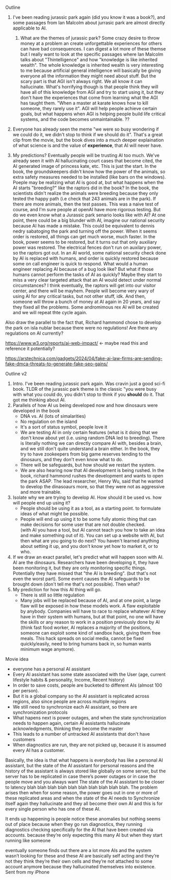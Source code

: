 Outline

1. I've been reading jurassic park again (did you know it was a book?), and some passages from Ian Malcolm  about jurrasic park are almost directly applicable to AI.
   1. What are the themes of jurassic park? Some crazy desire to throw money at a problem an create unforgettable experiences for others can have bad consequences. I can digest a lot more of these themse but I really want to look at the specific passages where Ian Malcolm talks about "Thintelligence" and how "knowledge is like inherited wealth". The whole knowledge is inherited wealth is very interesting to me because artificial general intelligence will basically be giving everyone all the information they might need about stuff. But the scary part is that AGI isn't always right. We all know it can hallucinate. What's horrifying though is that people think they will have all of this knowledge from AGI and try to start using it, but they don't have the experiences that come from learning what the AGI has taught them. "When a master at karate knows how to kill someone, they rarely use it". AGI will help people achieve certain goals, but what happens when AGI is helping people build life critical systems, and the code becomes unmaintainable. ??
  
      
3. Everyone has already seen the meme "we were so busy wondering if we could do it, we didn't stop to think if we should do it". That's a great clip from the movie, but the book dives into a much deeper explaination of what science is and the value of **experience**, that AI will never have.
4. My predictions? Eventually people will be trusting AI too much. We've already seen it with AI hallucinating court cases that become cited, the AI generated image of princess kate, etc. This is just the start. In the book, the groundskeepers didn't know how the power of the animals, so extra safety measures needed to be installed (like bars on the windows). Poeple may be realizing what AI is good at, but what happens when the AI starts "breeding?" like the raptors did in the book? In the book, the scientists didn't realize the animals were breeding because they only tested the happy path (i.e check that 243 animals are in the park). If there are more animals, then the test passes. This was a naive test of course, and I'm sure people at openAI have more rigorous testing. But do we even know what a Jurassic park senario looks like with AI? At one point, there could be a big blunder with AI, imagine our national security because AI has made a mistake. This could be equivalent to dennis nedry sabatoging the park and turning off the power. When it seems order is restored, all things can get much worse, much faster. In the book, power seems to be restored, but it turns out that only auxiliary power was restored. The electrical fences don't run on auxilary power, so the raptors got out. In an AI world, some national security check done by AI is replaced with humans, and order is quickly restored because some on call engineer is quick to respond. What would a human engineer replacing AI because of a bug look like? But what if those humans cannot perform the tasks of AI as quickly? Maybe they start to miss a very clear targeted attack that an AI would detect under normal circumstances? I think eventually, the raptors will get into our visitor center, and there will be mayhem. People will become very wary of using AI for any critical tasks, but not other stuff, idk. And then, someone will throw a bunch of money at AI again in 20 years, and say they fixed all the problems. Some andromimous rex AI will be created and we will repeat thte cycle again.


Also draw the parallel to the fact that, Richard hammond chose to develop the park on isla nublar because there were no regulations! Are there any regulations on AI currently? 

https://www.w3.org/reports/ai-web-impact/ <- maybe read this and reference it potentially?

https://arstechnica.com/gadgets/2024/04/fake-ai-law-firms-are-sending-fake-dmca-threats-to-generate-fake-seo-gains/


Outline v2
1. Intro. I've been reading jurassic park again. Was cravin just a good sci-fi book. TLDR of the jurassic park theme is the classic "you were busy with what you could do, you didn't stop to think if you **should** do it. That got me thinking about AI.
2. Parallels of how AI us being developed now and how dinosaurs were developed in the book
   - DNA vs. AI (lots of simalarities)
   - No regulation on the island
   - It's a sort of status symbol, people love it
   - We are testing AI in only certain features (what is it doing that we don't know about yet (i.e. using random DNA led to breeding). There is literally nothing we can directly compare AI with, besides a brain, and we still don't quite understand a brain either. In the book, they try to have zookeepers from big game reserves tending to the dinosaurs, and they don't even know what to do.
   - There will be safeguards, but how should we restart the system.
   - We are also hearing now that AI development is being rushed. In the book, richard hammond rushes the development and wants to open the park ASAP. The lead researcher, Henry Wu, said that he wanted to develop the dinasoaurs more, so that they were not as aggressive and more trainable. 
4. Isolate why we are trying to develop AI. How should it be used vs. how will people end up using it?
    - People should be using it as a tool, as a starting point. to formulate ideas of what might be possible.
    - People will end up using it to be some fully atomic thing that can make decisions for some user that are not double checked.  
(with AI you have a tool, but AI cannot teach you how to take an idea and make something out of it). You can set up a website with AI, but then what are you going to do next? You haven't learned anything about setting it up, and you don't know yet how to market it, or to who.
5. If we draw an exact parallel, let's predict what will happen soon with AI. AI are the dinosaurs. Researchers have been developing it, they have been monitoring it, but they are only monitoring specific things. Potentially they have missed that "the AI is breeding". (but that's not even the worst part). Some event causes the AI safeguards to be brought down (don't tell me that's not possible). Then what? 
6. My prediction for how this AI thing will go.
    - There is still so little regulation
    - Many jobs will be replaced because of AI, and at one point, a large flaw will be exposed in how these models work. A flaw exploitable by anybody. Companies will have to race to replace whatever AI they have in their system with humans, but at that point, no one will have the skills or any reason to work in a position previously done by AI (think fast food worker, AI replaces a majority of the positions, someone can exploit some kind of sandbox hack, giving them free meals. This hack spreads on social media, cannot be fixed quickly/easily, need to bring humans back in, so human wants minimum wage anymore). 


Movie idea

- everyone has a personal AI assistant
- Every AI assistant has some state associated with the User (age, current lifestyle habits & personality, Income, Recent history)
- In order to save costs, people are bucketed to different AIs (almost 100 per person).
- But it is a global company so the AI assistant is replicated across regions, also since people are across multiple regions
- We still need to synchronize each AI assistant, so there are synchronization protocols
- What hapens next is power outages, and when the state synchronization needs to happen again, certain AI assistants hallucinate acknowledgments, thinking they become the master
- This leads to a number of untracked AI assistants that don't have customers
- When diagnostics are run, they are not picked up, because it is assumed every AI has a customer.

Basically, the idea is that what happens is everybody has like a personal AI assistant, but the state of the AI assistant for personal reasons and the history of the assistant is always stored like globally on some server, but the server has to be replicated in case there’s power outages or in case the people move and you always want The state of the AI assistant to be closer to latency blah blah blah blah blah blah blah blah blah blah. The problem arises then when for some reason, the power goes out in one or more of these replicated areas and when the state of the AI needs to  Synchronize itself again they hallucinate and they all become their own AI and this is for every single person who has one of these AI.

It ends up happening is people notice these anomalies but nothing seems out of place because when they go run diagnostics, they running diagnostics checking specifically for the AI that have been created via accounts. because they’re only expecting this many AI but when they start running like someone

eventually someone finds out there are a lot more AIs and the system wasn’t looking for these and these AI are basically self acting and they’re not they think they’re their own cells and they’re not attached to some account anymore because they hallucinated themselves into existence. 
Sent from my iPhone
